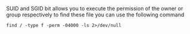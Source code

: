 SUID and SGID bit allows you to execute the permission of the owner or group respectively
to find these file you can use the following command
```shell
find / -type f -perm -04000 -ls 2>/dev/null
```
